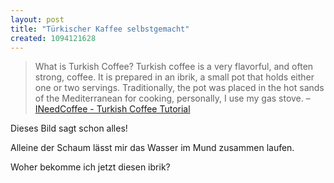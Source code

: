 ```yaml
---
layout: post
title: "Türkischer Kaffee selbstgemacht"
created: 1094121628
---
```

> What is Turkish Coffee? Turkish coffee is a very flavorful, and often
> strong, coffee. It is prepared in an ibrik, a small pot that holds
> either one or two servings. Traditionally, the pot was placed in the
> hot sands of the Mediterranean for cooking, personally, I use my gas
> stove. – [INeedCoffee - Turkish Coffee Tutorial][]

Dieses Bild sagt schon alles!

Alleine der Schaum lässt mir das Wasser im Mund zusammen laufen.

 Woher bekomme ich jetzt diesen ibrik?

  [INeedCoffee - Turkish Coffee Tutorial]: http://www.ineedcoffee.com/04/turkishcoffee/
